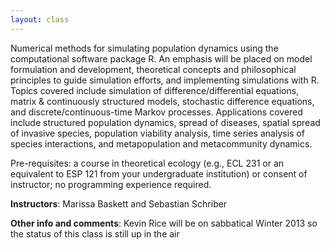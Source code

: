 ```yaml
---
layout: class
---
```


Numerical methods for simulating population dynamics using the computational software package R. An emphasis will be placed on model formulation and development, theoretical concepts and philosophical principles to guide simulation efforts, and implementing simulations with R. Topics covered include simulation of difference/differential equations, matrix & continuously structured models, stochastic difference equations, and discrete/continuous-time Markov processes. Applications covered include structured population dynamics, spread of diseases, spatial spread of invasive species, population viability analysis, time series analysis of species interactions, and metapopulation and metacommunity dynamics.

Pre-requisites: a course in theoretical ecology (e.g., ECL 231 or an equivalent to ESP 121 from your undergraduate institution) or consent of instructor; no programming experience required.

 
**Instructors**: Marissa Baskett and Sebastian Schriber

**Other info and comments**: Kevin Rice will be on sabbatical Winter 2013 so the status of this class is still up in the air